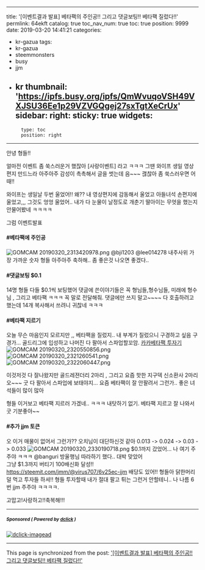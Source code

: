 
---
title: '[이벤트결과 발표] 베타팩의 주인공!! 그리고 댓글보팅!! 베타팩 질렀다!!'
permlink: 64ekft
catalog: true
toc_nav_num: true
toc: true
position: 9999
date: 2019-03-20 14:41:21
categories:
- kr-gazua
tags:
- kr-gazua
- steemmonsters
- busy
- jjm
- kr
thumbnail: 'https://ipfs.busy.org/ipfs/QmWvuqoVSH49VXJSU36Ee1p29VZVGQgej27sxTgtXeCrUx'
sidebar:
    right:
        sticky: true
widgets:
    -
        type: toc
        position: right
---


안녕 형들!! 

얼마전 이벤트 좀 쑥스러운거 했잖아
[사랑이벤트] 라고 ㅋㅋㅋ 그땐 와이프 생일 영상편지
만드느라 아주아주 감성이 촉촉해서 글을 썻는데
음~~~ 괞찮아 좀 쑥스러우면 어때!!

와이프는 생일날 두번 울었어!! 왜??
내 영상편지에 감동해서 울었고
아들녀석 손편지에 울었고,,,
그것도 엉엉 울었어.. 내가 다 눈물이 날정도로
개춘기 딸아이는 무엇을 했는지 안물어봤네 ㅋㅋㅋㅋ

그럼 이벤트발표
#### #베타팩에 주인공
![GOMCAM 20190320_2313420978.png](https://ipfs.busy.org/ipfs/QmWvuqoVSH49VXJSU36Ee1p29VZVGQgej27sxTgtXeCrUx)
@bji1203 @lee014278 내주사위 가장 가까운 숫자
형들 아주아주 축하해.. 좀 좋은것 나오면 좋겠다..

#### #댓글보팅 $0.1
14명 형들 다들 $0.1씩 보팅했어
댓글에 쓴이야기들은 꼭 형님들,형수님들, 미래에 형수님 , 그리고 베타팩
ㅋㅋㅋ 꼭 말로 전달해줘.  댓글에만 쓰지 말고~~~~
다 호출하려고 했는데 14개 복사해서 쓰려니 귀찮네 ㅋㅋㅋ


#### #베타팩 지르기
오늘 무슨 마음인지 모르지만 ,, 베타팩을 질렀지..
내 부계가 질렀으니 구경하고 싶음 구경가...
골드리그에 입성하고 나머진 다 팔아서 스파업할꼬암.
[카카베타팩 투자기](https://steemit.com/steemmonsters/@kakakk/4mqht8)
![GOMCAM 20190320_2320550856.png](https://ipfs.busy.org/ipfs/QmR4pydyMmapNLaQ3gZJBqJiqwGoRzfY7yvmWauadNmtVs)
![GOMCAM 20190320_2321260541.png](https://ipfs.busy.org/ipfs/QmQbJUHzEo7uugqK7hCUXSyTRRxpGvZ2wZcWGgZdU42fM2)
![GOMCAM 20190320_2322060447.png](https://ipfs.busy.org/ipfs/QmR2MJGmCU5PfL73FgaqZKicrRtwYXikPSwoxueMNxkago)

이것저것 다 잘나왔지만 골드레젼더리 2마리 , 그리고 
요즘 핫한 지구덱 신소환사 2마리  오~~~ 굿
다 팔아서 스파업에 보태야지...
요즘 베타팩이 잘 안팔려서 그런가.. 좋은 녀석들이 많이 많아

형들 이거보고 베타팩 지르러 가겠네.. ㅋㅋㅋ 내탓하기 없기.
베타팩 지르고 잘 나와서 굿 기분좋아~~

#### #추가 jjm 토큰
오 이거 매물이 없어서 그런가?? 오치님이 대단하신것 같아
0.013 -> 0.024 -> 0.03 -> 0.033
![GOMCAM 20190320_2330190718.png](https://ipfs.busy.org/ipfs/QmbBNXBmTK1ANDdS8MAr2G4JRdFZN6ozPm8RFNEwUgmCLg)
$0.1까지 갔었어...  나 여기 주주야 ㅋㅋㅋ
@banguri 방울행님 따라하기 했다.. 대박 맞았어  
그냥 $1.3까지 버티기 100배신화 달성!! 
https://steemit.com/jmm/@virus707/6v25ec-jjm
배당도 있어!! 형들아 닭한머리 덜 먹고 투자들 하셔!!
형들 투자할때 내가 절대 팔고 튀는 그런거 안할테니.. 
나 나름 6번 jjm 주주야 ㅋㅋㅋㅋ. 
 
고맙고!사랑하고!!축복해!!!


---

#####  <sub> **Sponsored ( Powered by [dclick](https://www.dclick.io) )** </sub>
[![dclick-imagead](https://s3.ap-northeast-2.amazonaws.com/dclick/image/eversloth/1553073630328.jpg)](https://api.dclick.io/v1/c?x=eyJhbGciOiJIUzI1NiIsInR5cCI6IkpXVCJ9.eyJjIjoia2lidW1oIiwicyI6IjY0ZWtmdCIsImEiOlsiaS0zMDAiXSwidXJsIjoiaHR0cHM6Ly9tb29ucmltLmlvL2tvIiwiaWF0IjoxNTUzMTI2OTY1LCJleHAiOjE4Njg0ODY5NjV9.Oj4Acn6jYPvJrOBbMJoLRLcVE7nKGCnvV_Ifquoyoqk)

- - -

This page is synchronized from the post: ['[이벤트결과 발표] 베타팩의 주인공!! 그리고 댓글보팅!! 베타팩 질렀다!!'](https://steemit.com/@kibumh/64ekft)
